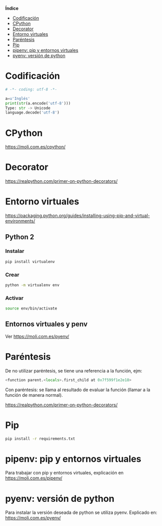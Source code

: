 **Índice**

- [Codificación](#codificacion)
- [CPython](#cpython)
- [Decorator](#decorator)
- [Entorno virtuales](#venv)
- [Paréntesis](#parentesis)
- [Pip](#pip)
- [pipenv: pip y entornos virtuales](#pipenv)
- [pyenv: versión de python](#pyenv)

<a name=codificacion></a>
# Codificación

```python
# -*- coding: utf-8 -*-    
```

```python
a=u'Inglés'
print(str(a.encode('utf-8')))
Type: str -> Unicode
language.decode('utf-8')
```

<a name="cpython"></a>
# CPython

https://moli.com.es/cpython/

<a name="decorator"></a>
# Decorator

https://realpython.com/primer-on-python-decorators/

<a name="venv"></a>
# Entorno virtuales

https://packaging.python.org/guides/installing-using-pip-and-virtual-environments/

## Python 2

### Instalar

```bash
pip install virtualenv
```

### Crear

```bash
python -m virtualenv env
```

### Activar

```bash
source env/bin/activate
```
## Entornos virtuales y penv

Ver https://moli.com.es/pyenv/

<a name="parentesis"></a>
# Paréntesis

De no utilizar paréntesis, se tiene una referencia a la función, ejm:

```python
<function parent.<locals>.first_child at 0x7f599f1e2e18>
```

Con paréntesis: se llama al resultado de evaluar la función (llamar a la función de manera normal).

https://realpython.com/primer-on-python-decorators/

<a name="pip"></a>
# Pip

```bash
pip install -r requirements.txt
```

<a name="pipenv"></a>
# pipenv: pip y entornos virtuales

Para trabajar con pip y entornos virtuales, explicación en https://moli.com.es/pipenv/

<a name="pyenv"></a>
# pyenv: versión de python

Para instalar la versión deseada de python se utiliza pyenv. Explicado en: 
https://moli.com.es/pyenv/
